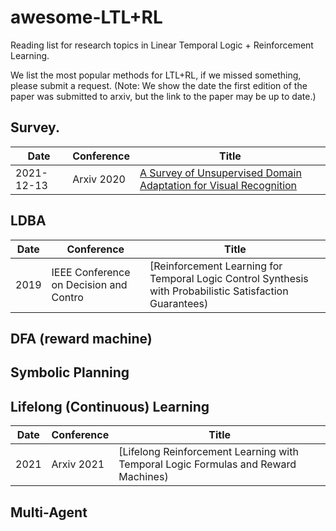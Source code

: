 # awesome-LTL+RL
Reading list for research topics in Linear Temporal Logic + Reinforcement Learning.

We list the most popular methods for LTL+RL, if we missed something, please submit a request.
(Note: We show the date the first edition of the paper was submitted to arxiv, but the link to the paper may be up to date.)


## Survey.
Date|Conference|Title
-----|-----|-----
2021-12-13|Arxiv 2020|[A Survey of Unsupervised Domain Adaptation for Visual Recognition](https://arxiv.org/abs/2112.06745)

## LDBA 
Date|Conference|Title
-----|-----|-----
2019|IEEE Conference on Decision and Contro|[Reinforcement Learning for Temporal Logic Control Synthesis with Probabilistic Satisfaction Guarantees)

## DFA (reward machine)

## Symbolic Planning

## Lifelong (Continuous) Learning
Date|Conference|Title
-----|-----|-----
2021|Arxiv 2021|[Lifelong Reinforcement Learning with Temporal Logic Formulas and Reward Machines)

## Multi-Agent
